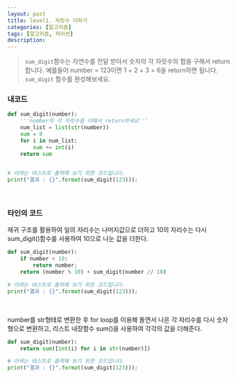 ```yaml
---
layout: post
title: level1. 자릿수 더하기
categories: [알고리즘]
tags: [알고리즘, 파이썬]
description: 
---
```


> `sum_digit`함수는 자연수를 전달 받아서 숫자의 각 자릿수의 합을 구해서 return합니다.
> 예를들어 number = 123이면 1 + 2 + 3 = 6을 return하면 됩니다.
`sum_digit` 함수를 완성해보세요.

### 내코드

```python
def sum_digit(number):
    '''number의 각 자릿수를 더해서 return하세요'''
    num_list = list(str(number))
    sum = 0
    for i in num_list:
        sum += int(i)
    return sum
        

# 아래는 테스트로 출력해 보기 위한 코드입니다.
print("결과 : {}".format(sum_digit(123)));
```

<br>

### 타인의 코드

재귀 구조를 활용하여 일의 자리수는 나머지값으로 더하고 10의 자리수는  다시 sum_digit()함수를 사용하여 10으로 나눈 값을 더한다.

```python
def sum_digit(number):
    if number < 10:
        return number;
    return (number % 10) + sum_digit(number // 10) 

# 아래는 테스트로 출력해 보기 위한 코드입니다.
print("결과 : {}".format(sum_digit(123)));
```

<br>

number를 str형태로 변환한 후 for loop를 이용해 돌면서 나온 각 자리수를 다시 숫자형으로 변환하고, 리스트 내장함수 sum()을 사용하여 각각의 값을 더해준다.

```python
def sum_digit(number):
    return sum([int(i) for i in str(number)])

# 아래는 테스트로 출력해 보기 위한 코드입니다.
print("결과 : {}".format(sum_digit(123)));
```

